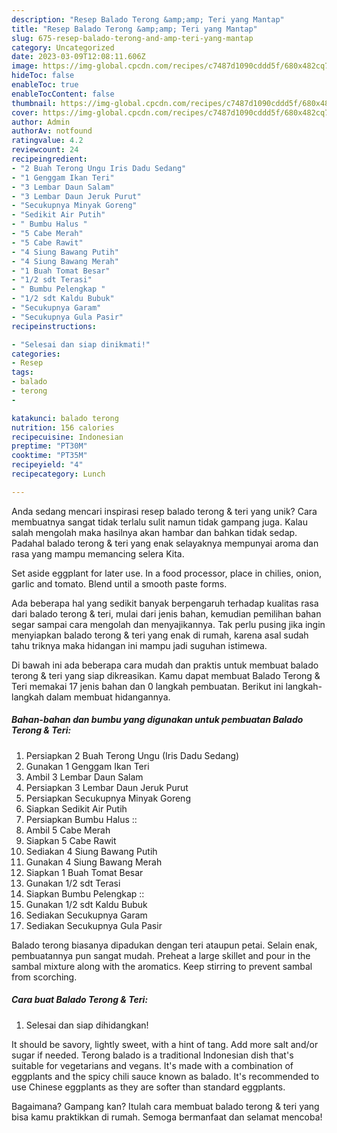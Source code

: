 ```yaml
---
description: "Resep Balado Terong &amp;amp; Teri yang Mantap"
title: "Resep Balado Terong &amp;amp; Teri yang Mantap"
slug: 675-resep-balado-terong-and-amp-teri-yang-mantap
category: Uncategorized
date: 2023-03-09T12:08:11.606Z
image: https://img-global.cpcdn.com/recipes/c7487d1090cddd5f/680x482cq70/balado-terong-teri-foto-resep-utama.jpg
hideToc: false
enableToc: true
enableTocContent: false
thumbnail: https://img-global.cpcdn.com/recipes/c7487d1090cddd5f/680x482cq70/balado-terong-teri-foto-resep-utama.jpg
cover: https://img-global.cpcdn.com/recipes/c7487d1090cddd5f/680x482cq70/balado-terong-teri-foto-resep-utama.jpg
author: Admin
authorAv: notfound
ratingvalue: 4.2
reviewcount: 24
recipeingredient:
- "2 Buah Terong Ungu Iris Dadu Sedang"
- "1 Genggam Ikan Teri"
- "3 Lembar Daun Salam"
- "3 Lembar Daun Jeruk Purut"
- "Secukupnya Minyak Goreng"
- "Sedikit Air Putih"
- " Bumbu Halus "
- "5 Cabe Merah"
- "5 Cabe Rawit"
- "4 Siung Bawang Putih"
- "4 Siung Bawang Merah"
- "1 Buah Tomat Besar"
- "1/2 sdt Terasi"
- " Bumbu Pelengkap "
- "1/2 sdt Kaldu Bubuk"
- "Secukupnya Garam"
- "Secukupnya Gula Pasir"
recipeinstructions:

- "Selesai dan siap dinikmati!"
categories:
- Resep
tags:
- balado
- terong
- 

katakunci: balado terong  
nutrition: 156 calories
recipecuisine: Indonesian
preptime: "PT30M"
cooktime: "PT35M"
recipeyield: "4"
recipecategory: Lunch

---
```





Anda sedang mencari inspirasi resep balado terong &amp; teri yang unik? Cara membuatnya sangat tidak terlalu sulit namun tidak gampang juga. Kalau salah mengolah maka hasilnya akan hambar dan bahkan tidak sedap. Padahal balado terong &amp; teri yang enak selayaknya mempunyai aroma dan rasa yang mampu memancing selera Kita.





Set aside eggplant for later use. In a food processor, place in chilies, onion, garlic and tomato. Blend until a smooth paste forms.

Ada beberapa hal yang sedikit banyak berpengaruh terhadap kualitas rasa dari balado terong &amp; teri, mulai dari jenis bahan, kemudian pemilihan bahan segar sampai cara mengolah dan menyajikannya. Tak perlu pusing jika ingin menyiapkan balado terong &amp; teri yang enak di rumah, karena asal sudah tahu triknya maka hidangan ini mampu jadi suguhan istimewa.






Di bawah ini ada beberapa cara mudah dan praktis untuk membuat balado terong &amp; teri yang siap dikreasikan. Kamu dapat membuat Balado Terong &amp; Teri memakai 17 jenis bahan dan 0 langkah pembuatan. Berikut ini langkah-langkah dalam membuat hidangannya.

<!--inarticleads1-->

##### Bahan-bahan dan bumbu yang digunakan untuk pembuatan Balado Terong &amp; Teri:

1. Persiapkan 2 Buah Terong Ungu (Iris Dadu Sedang)
1. Gunakan 1 Genggam Ikan Teri
1. Ambil 3 Lembar Daun Salam
1. Persiapkan 3 Lembar Daun Jeruk Purut
1. Persiapkan Secukupnya Minyak Goreng
1. Siapkan Sedikit Air Putih
1. Persiapkan  Bumbu Halus ::
1. Ambil 5 Cabe Merah
1. Siapkan 5 Cabe Rawit
1. Sediakan 4 Siung Bawang Putih
1. Gunakan 4 Siung Bawang Merah
1. Siapkan 1 Buah Tomat Besar
1. Gunakan 1/2 sdt Terasi
1. Siapkan  Bumbu Pelengkap ::
1. Gunakan 1/2 sdt Kaldu Bubuk
1. Sediakan Secukupnya Garam
1. Sediakan Secukupnya Gula Pasir


Balado terong biasanya dipadukan dengan teri ataupun petai. Selain enak, pembuatannya pun sangat mudah. Preheat a large skillet and pour in the sambal mixture along with the aromatics. Keep stirring to prevent sambal from scorching. 

<!--inarticleads2-->

##### Cara buat Balado Terong &amp; Teri:


1. Selesai dan siap dihidangkan!

It should be savory, lightly sweet, with a hint of tang. Add more salt and/or sugar if needed. Terong balado is a traditional Indonesian dish that&#39;s suitable for vegetarians and vegans. It&#39;s made with a combination of eggplants and the spicy chili sauce known as balado. It&#39;s recommended to use Chinese eggplants as they are softer than standard eggplants. 

Bagaimana? Gampang kan? Itulah cara membuat balado terong &amp; teri yang bisa kamu praktikkan di rumah. Semoga bermanfaat dan selamat mencoba!
